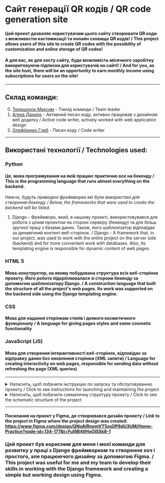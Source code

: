 # Сайт генерації QR кодів / QR code generation site
#### Цей проект дозволяє користувачам цього сайту створювати QR коди з можливвстю кастомизації та онлайн сховища QR кодів! / This project allows users of this site to create QR codes with the possibility of customization and online storage of QR codes!
#### А для вас, як для хосту сайту, буде можливість місячного заробітку викоритовуючи підписки для користувачів на сайті! / And for you, as the site host, there will be an opportunity to earn monthly income using subscriptions for users on the site!

<!-- Вставь сюда демо версию потом -->

---

## Склад команди:
0. [Терешонок Максим]() - Тімлід команди / Team leader
1. [Агеєв Данило]() - Активний писач коду, активно працював з дизайном веб додатку / Active code writer, actively worked with web application design
2. [Олефіренко Глеб]() - Писач коду / Code writer

---
 
## Використані технології / Technologies used:
### Python
#### Це, мова програмування на якій працює практично все на бекенду / This is the programming language that runs almost everything on the backend.
_Нижче, будуть приведені фреймворки які були використані для створення бекенду / Below, the frameworks that were used to create the backend will be listed._
1. Django - Фреймворк, який, в нашому проекті, використовувався для роботи з цілим проектом на стороні серверу (бекенду) та для більш зручної праці з базами даних. Також, його шаблонізатор відповідає за динамічний контент веб-сторінок. / Django - A framework that, in our project, was used to work with the entire project on the server side (backend) and for more convenient work with databases. Also, its templating engine is responsible for dynamic content of web pages.
### HTML 5
#### Мова-конструктор, на якому побудована структура всіх веб-сторінок проекту. Його робота підкріплювалася зі сторони бекенду за допомогою шаблонізатору Django. / A construction language that built the structure of all the project's web pages. Its work was supported on the backend side using the Django templating engine.
### CSS
#### Мова для надання сторінкам стилів і деякого косметичного функціоналу / A language for giving pages styles and some cosmetic functionality
### JavaScript (JS)
#### Мова для створення інтерактивності веб-сторінок, відповідає за відправку даних без оновлення сторінки (XML запити) / Language for creating interactivity on web pages, responsible for sending data without refreshing the page (XML queries)

---

<details>
    <summary>Натисніть, щоб побачити інструкцію по запуску та обслуговуванню проекту / Click to see instructions for launching and maintaining the project</summary>
    УВАГА: Проект призначений для роботи на Операційній Системі Windows, тому для користувачів на других Операційних Системах можуть бути проблеми з налаштуванням шляхів / WARNING: The project is designed to work on the Windows Operating System, so users on other Operating Systems may have problems setting up paths_ 
    Рекомендується виконати всі інструкції, якщо ви хочете мати працюючий проект / It is recommended to follow all instructions if you want to have a working project.
    <details>
        <summary>Натисніть, щоб побачити інструкцію по запуску проекту / Click to see instructions for starting the project</summary>
        1. >Переконайтесь, що ви маєте версію Python >3.11 з встановленим PIP (Package Installer for Python) / Make sure you have Python version >3.11 with PIP (Package Installer for Python) installed
        2. >Встановіть цей проект собі на комп'ютер. Для цього, наведіться на зелену кнопку "<> Code" та натисність на найнижчу відкриту кнопку "Download ZIP" / Install this project on your computer. To do this, hover over the green "<> Code" button and click on the lowest open button "Download ZIP"
        3. >Розархівуйте встановлену ZIP папку / Unzip the installed ZIP folder
        4. >Відкрийте командний рядок у себе на комп'ютері та перейдіть у папку с проектом. Для цього відкрийте командний рядок у цій самий папці, або перейдіть у неї користуючись командою cd / Open a command prompt on your computer and navigate to the project folder. To do this, open a command prompt in the same folder, or navigate to it using the cd command.
        5. >Коли ви перейшли у QR_Code_Generator, напишіть цю команду / When you are in QR_Code_Generator, write this command:
        ```bash
            pip install -f requirements.txt
            # Це встановить всі залежності у проекта (всі бібліотеки, які потрібні для нормальної роботи програми) / This will install all dependencies for the project (all libraries that are required for the program to work properly)
        ```
        6. >Перейдіть у папку QR_Generator так, щоб вам був доступний файл manage.py (все ще за допомогою команди "cd") / Go to the QR_Generator folder so that you have access to the manage.py file (still using the "cd" command)
        7. >Створіть базу даних проекту / Create a project database:
        ```bash
            python manage.py migrate
            # Це проведе міграції бази даних - створить всі моделі проекту та зробе його базу даних працюючою / This will perform database migrations - create all project models and make its database working
        ```
        i. >Якщо ви маєте помилку (багато незрозумілого тексту) після використання цієї команди, використайте її ще раз, після виконання наступної команди / If you get an error (a lot of garbled text) after using this command, use it again, after running the following command:
        ```bash
            python manage.py makemigrations
            # Це створить міграції для бази даних. / This will create migrations for the database.
        ```
        8. >Запустість проект / Run project:
        ```bash
            python manage.py runserver
            # Це запустить проект локально / This will run project locally
        ```
        i. Якщо виникають помилки, переконайтеся, що ви не пропустили минулих пунктів / If errors occur, make sure you haven't missed any previous points.
        #### Для продовження налаштування проекту, відкрийте інструкцію по обслуговуванню проекта / To continue configuring the project, open the project maintenance manual.
    </details>
    <details>
        <summary>Натисніть, щоб побачити інструкцію по обслуговуванню проекту / Click to see the project maintenance instructions</summary>
        1. >Переконайтеся, що ви маєте створений проект по інструкції з запуску проекту / Make sure you have a project created according to the project launch instructions
        2. >Для створення першого адміністратора сторінки, переконайтеся що ви у папці с manage.py та використайте цю команду / To create the first page administrator, make sure you are in the folder with manage.py and use this command:
        ```bash
            python manage.py createsuperuser  
            # Після запуску цієї команди, вам будуть поставлені декілька запитань, а саме: юзер нейм, електронна пошта та пароль від вашого акаунту адмінстратора / After running this command, you will be asked several questions, namely: username, email, and password for your administrator account.
            # Важливо: Коли ви будете вводити пароль, він не буде виводитиь у консоль, тому це важливо його запам'ятати або скопіювати / Important: When you enter your password, it will not be displayed in the console, so it is important to remember or copy it.
        ```
        3. >Запустіть проект (сервер) по пункту 8 з інструкції запуску проекту / Start the project (server) according to step 8 of the project launch instructions.
        4. >Відкрийте посилання котре виведе в консоль (зазвичай це "http://127.0.0.1:8000/") / Open the link that will output to the console (usually "http://127.0.0.1:8000/")
        5. >У кінець адресного рядка введіть "admin" (зазвичай вийде "http://127.0.0.1:8000/admin/") / At the end of the address bar, type "admin" (usually it will be "http://127.0.0.1:8000/admin/")
        6. >Введіть ваш юзернейм та пароль у відповідні поля / Enter your username and password in the appropriate fields.
        7. >Створіть першу підписку / Create your first subscription:
            1. Відкрийте Subscriptions  у відкрившомуся сторінці адміністратора / Open Subscriptions in the opened admin page
            2. Натисніть "ADD SUBSCRIPTION" / Click "ADD SUBSCRIPTION"
            3. У якості імені (Title) обов'язково введіть "Free" (тільки для першої підписки - вона необхідна для роботи всієї системи підписок) / Be sure to enter "Free" as the Title (only for the first subscription - it is necessary for the entire subscription system to work)
            4. Введіть відповідні значення у поля Description (коротко), Price, Max qrcodes / Enter the appropriate values ​​in the Description (short), Price, Max qrcodes fields
            5. Якщо ви хочете створити підписку, котра буде доступна тільки адміністраторам, ввимкніть Visible (натисніть по галочці) / If you want to create a subscription that will only be available to administrators, turn off Visible (click the check mark)
        7. >Для того, щоб ваш акаунт адміністратора міг користуватися сайтом, виконайте наступну послідовність дій / To enable your administrator account to use the site, follow these steps::
            1. Відкрийте Accounts на сторінці адміністратора / Open Accounts on the admin page
            2. Натисніть "ADD ACCOUNT" / Click "ADD ACCOUNT"
            3. У якості User виберіть свій поточний акаунт / As User, select your current account
            4. У поле Verified введіть 1 / In Verified field enter 1
            5. У Subscription виберіть нещодавно створену підписку / Under Subscription, select the newly created subscription
        8. >Якщо ви хочете видалити об'єкти будь якої моделі, виконайте наступну послідовність подій / If you want to delete objects from any model, follow the following sequence of events:
            1. Відкрийте модель за допомогою натискання на неї на сторінці адміністратора / Open the model by clicking on it on the admin page
            2. Виберіть об'єкти за допомогою натискання на квадратик зліва від назви об'єкта / Select objects by clicking on the box to the left of the object name.
            3. У полі вибору біля тексту Action виберіть "Delete selected {назва моделі}s" та натисність "Go" / In the selection box next to the Action text, select "Delete selected {model name}s" and click "Go"
        i. Рекомендовано створювати QR коди тільки на сторінці створення QR кода, намагайтеся не користуватися сторінкою адміністрації для цього / It is recommended to create QR codes only on the QR code creation page, try not to use the administration page for this
    </details>
</details>

<details>
<summary>Натисніть, щоб побачити схематичну структуру проекту / Click to see the schematic structure of the project</summary>

#### Нижче приведена структура проекту / Below is the project structure

```mermaid
%%{ init : { "theme" : "default", "flowchart" : { "curve" : "linear" } }}%%

flowchart LR

    A(QR_Generator_main) --> L(QR_Generator)
    A(QR_Generator_main) --> K(home_app)
    A(QR_Generator_main) --> J(qrcode_app)
    A(QR_Generator_main) --> I(user_app)
    A(QR_Generator_main) --> H(contacts_app)
    A(QR_Generator_main) --> G(media)
    A(QR_Generator_main) --> F(templates)
    A(QR_Generator_main) --> E(Static Base)
    A(QR_Generator_main) --> D([db.sqlite3])
    A(QR_Generator_main) --> C([manage.py])


    LA(QR_Generator dummy):::hidden --> DB([asgi.py])
    LA(QR_Generator dummy):::hidden --> DC([settings.py])
    LA(QR_Generator dummy):::hidden --> DD([urls.py])
    LA(QR_Generator dummy):::hidden --> DE([wsgi.py])

    L --> LA

    KA(home_app dummy):::hidden --> KB(migrations)
    KA(home_app dummy):::hidden --> KC(Static Base)
    KA(home_app dummy):::hidden --> KD(templates/home)
    KA(home_app dummy):::hidden --> KE([apps.py])
    KA(home_app dummy):::hidden --> KF([urls.py])
    KA(home_app dummy):::hidden --> KG([utils.py])
    KA(home_app dummy):::hidden --> KH([views.py])

    KDA(home_app_htmls dummy):::hidden --> KDB([not_logined.html])
    KDA(home_app_htmls dummy):::hidden --> KDC([logined.html])

    KD --> KDA
    K --> KA


    JA(qrcode_app dummy):::hidden --> JB(migrations)
    JA(qrcode_app dummy):::hidden --> JC(Static Base)
    JA(qrcode_app dummy):::hidden --> JD(templates)
    JA(qrcode_app dummy):::hidden --> JE([admin.py])
    JA(qrcode_app dummy):::hidden --> JF([models.py])
    JA(qrcode_app dummy):::hidden --> JG([urls.py])
    JA(qrcode_app dummy):::hidden --> JH([views.py])

    JDA(qrcode_app_htmls dummy):::hidden --> JDB([active.html])
    JDA(qrcode_app_htmls dummy):::hidden --> JDC([my_qrcodes.html])
    JDA(qrcode_app_htmls dummy):::hidden --> JDD([generator_qr.html])

    JD --> JDA
    J --> JA


    IA(user_app dummy):::hidden --> IB(migrations)
    IA(user_app dummy):::hidden --> IC(Static Base)
    IA(user_app dummy):::hidden --> ID(templates)
    IA(user_app dummy):::hidden --> IE([admin.py])
    IA(user_app dummy):::hidden --> IF([models.py])
    IA(user_app dummy):::hidden --> IG([urls.py])
    IA(user_app dummy):::hidden --> IH([views.py])

    IDA(user_app_htmls dummy):::hidden --> IDB([confirm.html])
    IDA(user_app_htmls dummy):::hidden --> IDC([log.html])
    IDA(user_app_htmls dummy):::hidden --> IDD([reg.html])

    ID --> IDA
    I --> IA


    G(media) --> GA(images)
    GA(images) --> GB(qrcodes)
    GB(qrcodes) --> GC(User personal QR Codes)


    F(templates) --> FA([base.html])


    EY(Static Base) --> EYA(css)
    EY(Static Base) --> EYB(js)
    EY(Static Base) --> EYC(images)
    EY(Static Base) --> EYD(fonts)

    EYA(css) --> EYAA([style.css])
    EYB(js) --> EYBA([script.js])
    EYC(images) --> EYCA(any images for web page)
    EYD(fonts) --> EYDA(Only in global static app, fonts)

    classDef hidden display: none

```
*app - Папка у якій створен веб додаток і його базові складові (інші є у папці static та templates) / The folder in which the web application and its basic components are created (others are in the static and templates folder)

    admin.py - Відповідає за реєстрацію моделі для адмін сторінки (а також за її оформлення) / Responsible for registering the model for the page admin (as well as for its design)

    apps.py - Відповідає за головну інформацію додатку для роботи Django фреймворка / Responsible for the main information of the application for the Django framework to work

    models.py - Відповідає за моделі (таблиці) у базі даних / Responsible for models (tables) in the database

    tests.py - Відповідає за проведення серій тестів за допомогою Django інструментів (не використовується) / Responsible for running a series of tests using Django tools (not used)

    urls.py - Відповідає за встановлення посилання до сторінок, а також функцій, котрі їх оброблюють / Responsible for establishing links to pages, as well as the functions that process them

    templates - Папка у якій зберігаються усі веб сторінки даного додатку / Folder in which all web pages of this application are stored

        *.html - Відповідає за конструкцію веб сторінки / Responsible for the design of the web page


project - Папка, у якій створено всі складові фундаменту проекту / Folder in which all components of the foundation of the project are created

    asgi.py - Відповідає за асинхронну, складнішу, але більш швидку роботу Django (фреймворку, який відповідає за цілий бекенд) / Responsible for the asynchronous, more complex, but faster work of Django (the framework responsible for the entire backend)

    settings.py - Відповідає за налаштування роботи бекенду / Responsible for configuring the backend

    urls.py - Відповідає за налаштування веб адресів сторінок та media файлів / Responsible for setting web addresses of pages and media files

    wsgi.py - Відповідає за синхрону, простішу, але повільнішу роботу Django (фреймворк, який відповідає за цілий бекенд) / Responsible for the synchronous, simpler, but slower operation of Django (the framework responsible for the entire backend)


static - Папка у якій зберігаються усі статичні файли (js/css/картинки) / Folder in which all static files (js/css/images) are stored


    *_app - Папка яка відповідає за статичні файли вказаного додатка / The folder responsible for the static files of the specified application

        js - Папка, у якій зберігаються усі js скрипти / The folder where all js scripts are stored

            script.js - Файл з скриптом додатку / Application script file

        css - Папка, у якій зберігаються усі css стилі / The folder where all css styles are stored

            styles.css - Файл з стилями додатку / Application styles file

        images - Папка, у якій зберігаються усі зображення / The folder where all images are stored

        fonts - Папка, у якій зберігаються усі шрифти / The folder where all fonts are stored
            
            *.ttf - Файл з інформацією про шрифт / Font information file


manage.py - Файл, який користується для роботи вас з цим проектом / The file that you use to work with this project

README.md - Файл, котрий ви зараз читаєте. Створенний для пояснювання проекту для оточуючих. / The file you are currently reading. Created to explain the project to others. 
</details>

---

#### Посилання на проект у Figma, де створювався дизайн проекту / Link to the project in Figma where the project design was created: https://www.figma.com/design/QNoAIRnomVT5osDP8dU3UM/Home-Practice?node-id=134-177&t=FuI9B4tIHoOlSSk8-1
### Цей проект був корисним для мене і моєї команди для розвитку у праці з Django фреймворком та створення хоч і простого, але працюючого дизайну за допомогою Figma. / This project was useful for me and my team to develop their skills in working with the Django framework and creating a simple but working design using Figma.
